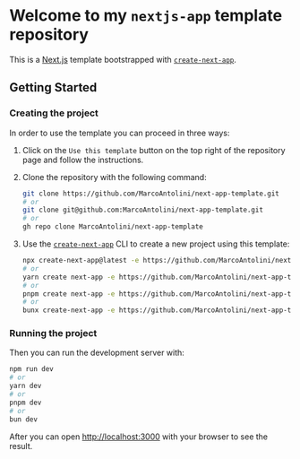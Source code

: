 # Welcome to my `nextjs-app` template repository

This is a [Next.js](https://nextjs.org/) template bootstrapped with [`create-next-app`](https://github.com/vercel/next.js/tree/canary/packages/create-next-app).

## Getting Started

### Creating the project

In order to use the template you can proceed in three ways:

1. Click on the `Use this template` button on the top right of the repository page and follow the instructions.

2. Clone the repository with the following command:
	```bash
	git clone https://github.com/MarcoAntolini/next-app-template.git
	# or
	git clone git@github.com:MarcoAntolini/next-app-template.git
	# or
	gh repo clone MarcoAntolini/next-app-template
	```

3. Use the [`create-next-app`](https://nextjs.org/docs/pages/api-reference/create-next-app) CLI to create a new project using this template:

	```bash
	npx create-next-app@latest -e https://github.com/MarcoAntolini/next-app-template
	# or
	yarn create next-app -e https://github.com/MarcoAntolini/next-app-template
	# or
	pnpm create next-app -e https://github.com/MarcoAntolini/next-app-template
	# or
	bunx create-next-app -e https://github.com/MarcoAntolini/next-app-template
	```

### Running the project

Then you can run the development server with:

```bash
npm run dev
# or
yarn dev
# or
pnpm dev
# or
bun dev
```

After you can open [http://localhost:3000](http://localhost:3000) with your browser to see the result.
